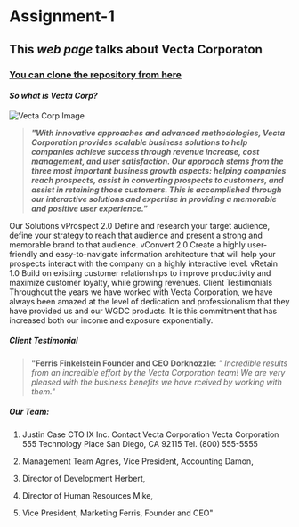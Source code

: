 # Assignment-1
 
## This _web page_ talks about **Vecta Corporaton**

### [You can clone the repository from here](https://github.com/thebigshaikh/Assignment-1.git)

####  _So what is Vecta Corp?_

![Vecta Corp Image](https://cdn2.iconfinder.com/data/icons/royal-crowns/512/royal-alphabet-crown-letter-english-v-512.png)

>_**"With innovative approaches and advanced methodologies, Vecta Corporation provides scalable business solutions to help companies achieve success through revenue increase, cost management, and user satisfaction. Our approach stems from the three most important business growth aspects: helping companies reach prospects, assist in converting prospects to customers, and assist in retaining those customers. This is accomplished through our interactive solutions and expertise in providing a memorable and positive user experience."**_

Our Solutions vProspect 2.0 Define and research your target audience, define your strategy to reach that audience and present a strong and memorable brand to that audience. vConvert 2.0 Create a highly user-friendly and easy-to-navigate information architecture that will help your prospects interact with the company on a highly interactive level. vRetain 1.0 Build on existing customer relationships to improve productivity and maximize customer loyalty, while growing revenues. Client Testimonials Throughout the years we have worked with Vecta Corporation, we have always been amazed at the level of dedication and professionalism that they have provided us and our WGDC products. It is this commitment that has increased both our income and exposure exponentially. 

##### Client Testimonial

 > **"Ferris Finkelstein Founder and CEO Dorknozzle:**
 >_" Incredible results from an incredible effort by the Vecta Corporation team! We are very pleased with the business benefits we have rceived by working with them."_


##### Our Team:
 1. Justin Case CTO IX Inc. 
 Contact Vecta Corporation Vecta Corporation 555 Technology Place San Diego, CA 92115 Tel. (800) 555-5555

2. Management Team Agnes, Vice President, Accounting Damon, 

3. Director of Development Herbert, 

4. Director of Human Resources Mike,

5. Vice President, Marketing Ferris, Founder and CEO"